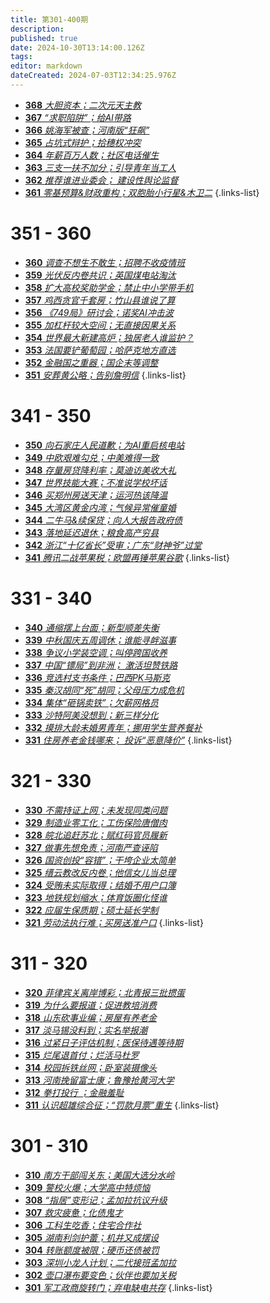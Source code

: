 ```yaml
---
title: 第301-400期
description: 
published: true
date: 2024-10-30T13:14:00.126Z
tags: 
editor: markdown
dateCreated: 2024-07-03T12:34:25.976Z
---
```


<!--
# 391 - 400

- [**400** **](./301-400/400.md)
- [**399** **](./301-400/399.md)
- [**398** **](./301-400/398.md)
- [**397** **](./301-400/397.md)
- [**396** **](./301-400/396.md)
- [**395** **](./301-400/395.md)
- [**394** **](./301-400/394.md)
- [**393** **](./301-400/393.md)
- [**392** **](./301-400/392.md)
- [**391** **](./301-400/391.md)
{.links-list}

# 381 - 390

- [**390** **](./301-400/390.md)
- [**389** **](./301-400/389.md)
- [**388** **](./301-400/388.md)
- [**387** **](./301-400/387.md)
- [**386** **](./301-400/386.md)
- [**385** **](./301-400/385.md)
- [**384** **](./301-400/384.md)
- [**383** **](./301-400/383.md)
- [**382** **](./301-400/382.md)
- [**381** **](./301-400/381.md)
{.links-list}

# 371 - 380

- [**380** **](./301-400/380.md)
- [**379** **](./301-400/379.md)
- [**378** **](./301-400/378.md)
- [**377** **](./301-400/377.md)
- [**376** **](./301-400/376.md)
- [**375** **](./301-400/375.md)
- [**374** **](./301-400/374.md)
- [**373** **](./301-400/373.md)
- [**372** **](./301-400/372.md)
- [**371** **](./301-400/371.md)
{.links-list}

# 361 - 370

- [**370** **](./301-400/370.md)
- [**369** **](./301-400/369.md)-->
- [**368** *大胆资本；二次元天主教*](./301-400/368.md)
- [**367** *“求职陷阱”；给AI带路*](./301-400/367.md)
- [**366** *姚海军被查；河南版“狂飙”*](./301-400/366.md)
- [**365** *占坑式辩护；拾穗权冲突*](./301-400/365.md)
- [**364** *年薪百万人数；社区电话催生*](./301-400/364.md)
- [**363** *三支一扶不加分；引导青年当工人*](./301-400/363.md)
- [**362** *推荐谁进业委会； 建设性舆论监督*](./301-400/362.md)
- [**361** *零基预算&财政重构；双胞胎小行星&木卫二*](./301-400/361.md)
{.links-list}

# 351 - 360

- [**360** *调查不想生不敢生；招聘不收疫情班*](./301-400/360.md)
- [**359** *光伏反内卷共识；英国煤电站淘汰*](./301-400/359.md)
- [**358** *扩大高校奖助学金；禁止中小学带手机*](./301-400/358.md)
- [**357** *鸡西贪官千套房；竹山县谁说了算*](./301-400/357.md)
- [**356** *《749局》研讨会；诺奖AI冲击波*](./301-400/356.md)
- [**355** *加杠杆较大空间；无直接因果关系*](./301-400/355.md)
- [**354** *世界最大新建高炉；独居老人谁监护？*](./301-400/354.md)
- [**353** *法国要铲葡萄园；哈萨克地方直选*](./301-400/353.md)
- [**352** *金融国之重器；国企末等调整*](./301-400/352.md)
- [**351** *安葬黄公略；告别詹明信*](./301-400/351.md)
{.links-list}

# 341 - 350

- [**350** *向石家庄人民道歉；为AI重启核电站*](./301-400/350.md)
- [**349** *中欧艰难勾兑；中美难得一致*](./301-400/349.md)
- [**348** *存量房贷降利率；莫迪访美收大礼*](./301-400/348.md)
- [**347** *世界技能大赛；不准说学校坏话*](./301-400/347.md)
- [**346** *买郑州房送天津；运河热该降温*](./301-400/346.md)
- [**345** *大湾区黄金内湾；气候异常催童婚*](./301-400/345.md)
- [**344** *二牛马&续保贷；向人大报告政府债*](./301-400/344.md)
- [**343** *落地延迟退休；粮食高产穷县*](./301-400/343.md)
- [**342** *浙江“十亿省长”受审；广东“财神爷”过堂*](./301-400/342.md)
- [**341** *腾讯二战苹果税；欧盟再锤苹果谷歌*](./301-400/341.md)
{.links-list}

# 331 - 340

- [**340** *通缩摆上台面；新型顺差失衡*](./301-400/340.md)
- [**339** *中秋国庆五周调休；谁能寻衅滋事*](./301-400/339.md)
- [**338** *争议小学装空调；叫停跨国收养*](./301-400/338.md)
- [**337** *中国“镖局”到非洲； 激活坦赞铁路*](./301-400/337.md)
- [**336** *竞选村支书条件；巴西PK马斯克*](./301-400/336.md)
- [**335** *秦汉胡同“死”胡同；父母压力成危机*](./301-400/335.md)
- [**334** *集体“砸锅卖铁”；欠薪网格员*](./301-400/334.md)
- [**333** *沙特阿美没想到；新三样分化*](./301-400/333.md)
- [**332** *摸排大龄未婚男青年；挪用学生营养餐补*](./301-400/332.md)
- [**331** *住房养老金钱哪来； 投诉“恶意降价”*](./301-400/331.md)
{.links-list}

# 321 - 330

- [**330** *不需持证上网；未发现同类问题*](./301-400/330.md)
- [**329** *制造业零工化；工伤保险唐僧肉*](./301-400/329.md)
- [**328** *皖北追赶苏北；赋红码官员履新*](./301-400/328.md)
- [**327** *做事先想免责；河南严查诬陷*](./301-400/327.md)
- [**326** *国资创投“容错”；干垮企业太简单*](./301-400/326.md)
- [**325** *缙云教改反内卷；他信女儿当总理*](./301-400/325.md)
- [**324** *受贿未实际取得；结婚不用户口簿*](./301-400/324.md)
- [**323** *地铁规划缩水；体育饭圈化怪谁*](./301-400/323.md)
- [**322** *应届生保质期；硕士延长学制*](./301-400/322.md)
- [**321** *劳动法执行难；买房送准户口*](./301-400/321.md)
{.links-list}

# 311 - 320

- [**320** *菲律宾关离岸博彩；北青报三批掼蛋*](./301-400/320.md)
- [**319** *为什么要报道；促进教培消费*](./301-400/319.md)
- [**318** *山东砍事业编；房屋有养老金*](./301-400/318.md)
- [**317** *淡马锡没料到；实名举报潮*](./301-400/317.md)
- [**316** *过紧日子评估机制；医保待遇等待期*](./301-400/316.md)
- [**315** *烂尾退首付；烂活马杜罗*](./301-400/315.md)
- [**314** *校园拆铁丝网；卧室装摄像头*](./301-400/314.md)
- [**313** *河南挽留富士康；鲁豫抢黄河大学*](./301-400/313.md)
- [**312** *拳打投行 ；金融羞耻*](./301-400/312.md)
- [**311** *认识超雄综合征；“罚款月票”重生*](./301-400/311.md)
{.links-list}

# 301 - 310

- [**310** *南方干部闯关东；美国大选分水岭*](./301-400/310.md)
- [**309** *警校火爆；大学高中特烦恼*](./301-400/309.md)
- [**308** *“指居”变形记；孟加拉抗议升级*](./301-400/308.md)
- [**307** *救灾疲惫；化债鬼才*](./301-400/307.md)
- [**306** *工科生吃香；住宅合作社*](./301-400/306.md)
- [**305** *湖南利剑护蕾；机井又成摆设*](./301-400/305.md)
- [**304** *转账额度被限；硬币还债被罚*](./301-400/304.md)
- [**303** *深圳小龙人计划；二代接班孟加拉*](./301-400/303.md)
- [**302** *壶口瀑布要变色；伙伴也要加关税*](./301-400/302.md)
- [**301** *军工政商旋转门；弃电缺电共存*](./301-400/301.md)
{.links-list}
